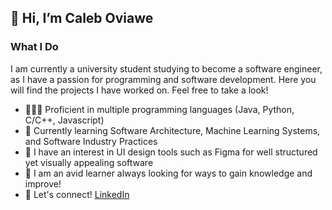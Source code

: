 ## 👋 Hi, I’m Caleb Oviawe

### What I Do
  I am currently a university student studying to become a software engineer, as I have a passion for programming and software development. Here you will find the projects I have worked on. Feel free to take a look!
- 👨🏾‍💻 Proficient in multiple programming languages (Java, Python, C/C++, Javascript)
- 📝 Currently learning Software Architecture, Machine Learning Systems, and Software Industry Practices
- 🎨 I have an interest in UI design tools such as Figma for well structured yet visually appealing software 
- 🌱 I am an avid learner always looking for ways to gain knowledge and improve!
- 📱 Let's connect! [LinkedIn](https://www.linkedin.com/in/caleb-oviawe-ab080a263/)

<!---
caleboviawe/caleboviawe is a ✨ special ✨ repository because its `README.md` (this file) appears on your GitHub profile.
You can click the Preview link to take a look at your changes.
--->
